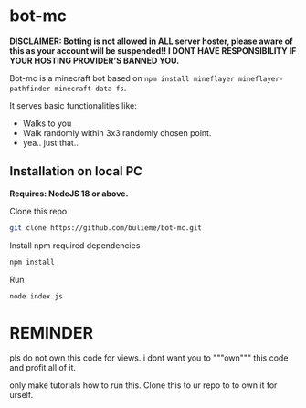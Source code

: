 # bot-mc
**DISCLAIMER: Botting is not allowed in ALL server hoster, please aware of this as your account will be suspended!!
I DONT HAVE RESPONSIBILITY IF YOUR HOSTING PROVIDER'S BANNED YOU.**

Bot-mc is a minecraft bot based on `npm install mineflayer mineflayer-pathfinder minecraft-data fs`.

It serves basic functionalities like:
 - Walks to you
 - Walk randomly within 3x3 randomly chosen point.
 - yea.. just that..

## Installation on local PC

**Requires: NodeJS 18 or above.**

Clone this repo
```sh
git clone https://github.com/bulieme/bot-mc.git
```

Install npm required dependencies
```sh
npm install
```

Run
```sh
node index.js
```

# REMINDER

pls do not own this code for views. i dont want you to """own""" this code and profit all of it.

only make tutorials how to run this. Clone this to ur repo to to own it for urself.
